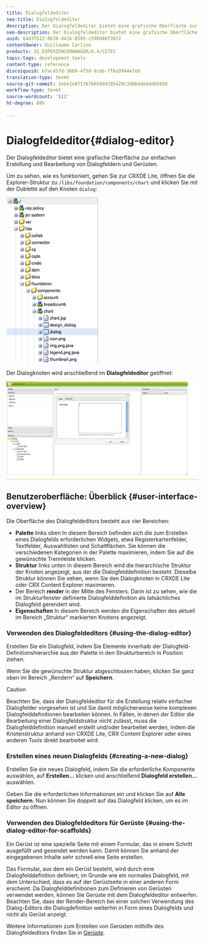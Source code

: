 ```yaml
---
title: Dialogfeldeditor
seo-title: Dialogfeldeditor
description: Der Dialogfeldeditor bietet eine grafische Oberfläche zur einfachen Erstellung und Bearbeitung von Dialogfeldern und Gerüsten.
seo-description: Der Dialogfeldeditor bietet eine grafische Oberfläche zur einfachen Erstellung und Bearbeitung von Dialogfeldern und Gerüsten.
uuid: 64d3fb12-8638-441b-8595-c590d48f3072
contentOwner: Guillaume Carlino
products: SG_EXPERIENCEMANAGER/6.4/SITES
topic-tags: development-tools
content-type: reference
discoiquuid: b7ac457d-3689-4f5d-9ceb-ff6a9944e7eb
translation-type: tm+mt
source-git-commit: 1ebe1e871767605dd4295429c3d0b4de4dd66939
workflow-type: tm+mt
source-wordcount: '511'
ht-degree: 88%

---
```



# Dialogfeldeditor{#dialog-editor}

Der Dialogfeldeditor bietet eine grafische Oberfläche zur einfachen Erstellung und Bearbeitung von Dialogfeldern und Gerüsten.

Um zu sehen, wie es funktioniert, gehen Sie zur CRXDE Lite, öffnen Sie die Explorer-Struktur zu `/libs/foundation/components/chart` und klicken Sie mit der Dublette auf den Knoten `dialog`:

![chlimage_1-247](assets/chlimage_1-247.png)

Der Dialogknoten wird anschließend im **Dialogfeldeditor** geöffnet:

![screen_shot_2012-02-01at25033pm](assets/screen_shot_2012-02-01at25033pm.png)

## Benutzeroberfläche: Überblick {#user-interface-overview}

Die Oberfläche des Dialogfeldeditors besteht aus vier Bereichen:

* **Palette** links oben In diesem Bereich befinden sich die zum Erstellen eines Dialogfelds erforderlichen Widgets, etwa Registerkartenfelder, Textfelder, Auswahllisten und Schaltflächen. Sie können die verschiedenen Kategorien in der Palette maximieren, indem Sie auf die gewünschte Trennleiste klicken.
* **Struktur** links unten In diesem Bereich wird die hierarchische Struktur der Knoten angezeigt, aus der die Dialogfelddefinition besteht. Dieselbe Struktur können Sie sehen, wenn Sie den Dialogknoten in CRXDE Lite oder CRX Content Explorer maximieren.
* Der Bereich **render** in der Mitte des Fensters. Darin ist zu sehen, wie die im Strukturfenster definierte Dialogfelddefinition als tatsächliches Dialogfeld gerendert wird.
* **Eigenschaften** In diesem Bereich werden die Eigenschaften des aktuell im Bereich „Struktur“ markierten Knotens angezeigt.

### Verwenden des Dialogfeldeditors {#using-the-dialog-editor}

Erstellen Sie ein Dialogfeld, indem Sie Elemente innerhalb der Dialogfeld-Definitionshierarchie aus der Palette in den Strukturbereich in Position ziehen.

Wenn Sie die gewünschte Struktur abgeschlossen haben, klicken Sie ganz oben im Bereich „Rendern“ auf **Speichern**.

>[!CAUTION]
>
>Beachten Sie, dass der Dialogfeldeditor für die Erstellung relativ einfacher Dialogfelder vorgesehen ist und Sie damit möglicherweise keine komplexen Dialogfelddefinitionen bearbeiten können. In Fällen, in denen der Editor die Bearbeitung einer Dialogfeldstruktur nicht zulässt, muss die Dialogfelddefinition manuell erstellt und/oder bearbeitet werden, indem die Knotenstruktur anhand von CRXDE Lite, CRX Content Explorer oder eines anderen Tools direkt bearbeitet wird.

### Erstellen eines neuen Dialogfelds  {#creating-a-new-dialog}

Erstellen Sie ein neues Dialogfeld, indem Sie die erforderliche Komponente auswählen, auf **Erstellen...** klicken und anschließend **Dialogfeld erstellen...** auswählen.

Geben Sie die erforderlichen Informationen ein und klicken Sie auf **Alle speichern**. Nun können Sie doppelt auf das Dialogfeld klicken, um es im Editor zu öffnen.

### Verwenden des Dialogfeldeditors für Gerüste {#using-the-dialog-editor-for-scaffolds}

Ein Gerüst ist eine spezielle Seite mit einem Formular, das in einem Schritt ausgefüllt und gesendet werden kann. Damit können Sie anhand der eingegebenen Inhalte sehr schnell eine Seite erstellen.

Das Formular, aus dem ein Gerüst besteht, wird durch eine Dialogfelddefinition definiert, im Grunde wie ein normales Dialogfeld, mit dem Unterschied, dass es auf der Gerüstseite in einer anderen Form erscheint. Da Dialogfelddefinitionen zum Definieren von Gerüsten verwendet werden, können Sie Gerüste mit dem Dialogfeldeditor entwerfen. Beachten Sie, dass der Render-Bereich bei einer solchen Verwendung des Dialog-Editors die Dialogdefinition weiterhin in Form eines Dialogfelds und nicht als Gerüst anzeigt.

Weitere Informationen zum Erstellen von Gerüsten mithilfe des Dialogfeldeditors finden Sie in [Gerüste](/help/sites-authoring/scaffolding.md).
